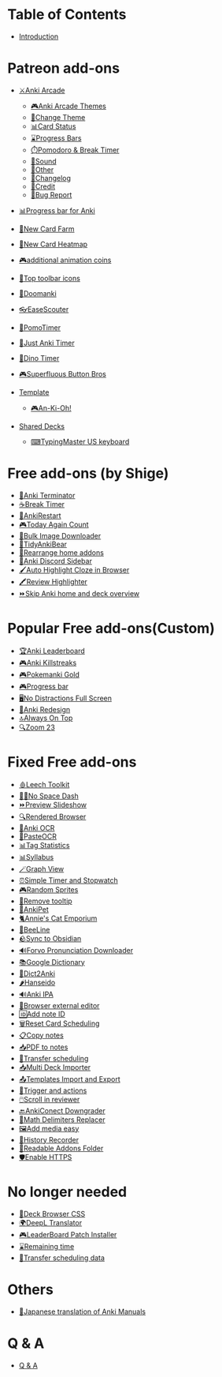 # Table of Contents

* [Introduction](intro.md)

# Patreon add-ons

* [⚔️Anki Arcade](AnkiArcade/Home.md)
  * [🎮️Anki Arcade Themes](AnkiArcade/01.-AnkiArcade-Themes.md)
  * [🎨Change Theme](AnkiArcade/02.-Change-Theme.md)
  * [📊Card Status](AnkiArcade/03.-Card-status.md)
  * [⌛️Progress Bars](AnkiArcade/04.-Progress-Bars.md)
  * [⏱️Pomodoro & Break Timer](AnkiArcade/05.-Pomodoro-&-Break-Timer.md)
  * [🎵Sound](AnkiArcade/06.-Sound.md)
  * [📂Other](AnkiArcade/08.-Other.md)
  * [📝Changelog](AnkiArcade/09.-Changelog.md)
  * [💖Credit](AnkiArcade/98.-Credit.md)
  * [🚨Bug Report](AnkiArcade/99.-Bug-Report.md)

* [📊Progress bar for Anki](progress-bar-for-anki.md)
* [🌱New Card Farm]()
* [📅New Card Heatmap]()
* [🎮additional animation coins]()
* [🎨Top toolbar icons]()
* [🔫Doomanki]()
* [👓EaseScouter]()
* [🍅PomoTimer]()
* [🍅Just Anki Timer]()
* [🦖Dino Timer]()
* [🎮Superfluous Button Bros]()

* [Template]()
  * [🎮An-Ki-Oh!]()
* [Shared Decks]()
  * [⌨TypingMaster US keyboard]()

# Free add-ons (by Shige)

* [🤖Anki Terminator](AnkiTerminator/anki_terminator_00.md)
* [☕Break Timer]()
* [🔂AnkiRestart]()
* [🎮Today Again Count]()
* [🦾Bulk Image Downloader]()
* [🐻TidyAnkiBear]()
* [📌Rearrange home addons]()
* [📱Anki Discord Sidebar]()
* [🖌️Auto Highlight Cloze in Browser]()
* [🖍️Review Highlighter]()
* [⏩️Skip Anki home and deck overview]()


# Popular Free add-ons(Custom)
* [🏆Anki Leaderboard]()
* [🎮Anki Killstreaks]()
* [🎮Pokemanki Gold]()
* [🎮Progress bar]()
* [🖥️No Distractions Full Screen]()
* [🎨Anki Redesign]()
* [🔝Always On Top]()
* [🔍Zoom 23]()


# Fixed Free add-ons

* [🩸Leech Toolkit]()
* [🏃🏻No Space Dash]()
* [⏩Preview Slideshow]()
* [🔍Rendered Browser]()
* [📸Anki OCR]()
* [📸PasteOCR]()
* [📊Tag Statistics]()
* [📊Syllabus]()
* [🪄Graph View]()
* [⏰️Simple Timer and Stopwatch]()
* [🎮Random Sprites]()
* [👻Remove tooltip]()
* [🐤AnkiPet]()
* [🐈️Annie's Cat Emporium]()
* [🐝BeeLine]()
* [🪨Sync to Obsidian]()
* [🔊Forvo Pronunciation Downloader]()
* [📚Google Dictionary]()
* [🐼Dict2Anki]()
* [🌶️Hanseido]()
* [🔊Anki IPA]()
* [📝Browser external editor]()
* [🆔Add note ID]()
* [🗑️Reset Card Scheduling]()
* [📋Copy notes]()
* [📥PDF to notes]()
* [🚚Transfer scheduling]()
* [📥Multi Deck Importer]()
* [📤Templates Import and Export]()
* [🔗Trigger and actions]()
* [🖱️Scroll in reviewer]()
* [🔙AnkiConect Downgrader]()
* [🧮Math Delimiters Replacer]()
* [🖼️Add media easy]()
* [💾History Recorder]()
* [📂Readable Addons Folder]()
* [🛡️Enable HTTPS]()

# No longer needed
* [🎨Deck Browser CSS]()
* [🌍DeepL Translator]()
* [🎮️LeaderBoard Patch Installer]()
* [⌛️Remaining time]()
* [🚚Transfer scheduling data]()

# Others
* [📖Japanese translation of Anki Manuals](anki_manuals_jp.md)

# Q & A
* [Q & A]()



